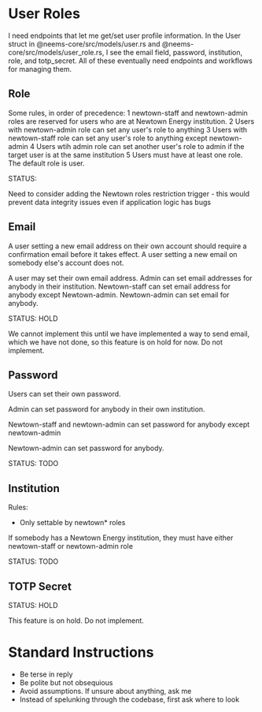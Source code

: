 # User Roles

I need endpoints that let me get/set user profile information.  In the
User struct in @neems-core/src/models/user.rs and
@neems-core/src/models/user_role.rs, I see the email field, password,
institution, role, and totp_secret.  All of these eventually need
endpoints and workflows for managing them.
  
## Role

Some rules, in order of precedence:
   1 newtown-staff and newtown-admin roles are reserved for users who are at Newtown Energy 
  institution.
   2 Users with newtown-admin role can set any user's role to anything
   3 Users with newtown-staff role can set any user's role to anything except newtown-admin
   4 Users wtih admin role can set another user's role to admin if the target user is at the same 
  institution
   5 Users must have at least one role. The default role is user.

STATUS:

Need to consider adding the Newtown roles restriction trigger - this
would prevent data integrity issues even if application logic has bugs

## Email

A user setting a new email address on their own account should require
a confirmation email before it takes effect. A user setting a new
email on somebody else's account does not.

A user may set their own email address.  Admin can set email addresses
for anybody in their institution.  Newtown-staff can set email address
for anybody except Newtown-admin.  Newtown-admin can set email for
anybody.

STATUS: HOLD

We cannot implement this until we have implemented a way to
send email, which we have not done, so this feature is on hold for
now.  Do not implement.

## Password

Users can set their own password.

Admin can set password for anybody in their own institution.

Newtown-staff and newtown-admin can set password for anybody except newtown-admin

Newtown-admin can set password for anybody.

STATUS: TODO

## Institution

Rules:

 * Only settable by newtown* roles

If somebody has a Newtown Energy institution, they must have either newtown-staff or newtown-admin role

STATUS: TODO

## TOTP Secret

STATUS: HOLD

This feature is on hold. Do not implement.


# Standard Instructions
 * Be terse in reply
 * Be polite but not obsequious
 * Avoid assumptions. If unsure about anything, ask me
 * Instead of spelunking through the codebase, first ask where to look
